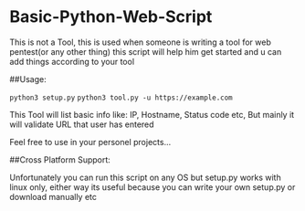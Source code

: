 # Basic-Python-Web-Script
This is not a Tool, this is used when someone is writing a tool for web pentest(or any other thing) this script will help him get started and u can add things according to your tool

##Usage:

`python3 setup.py`
`python3 tool.py -u https://example.com`

This Tool will list basic info like: IP, Hostname, Status code etc, But mainly it will validate URL that user has entered

Feel free to use in your personel projects...

##Cross Platform Support:

Unfortunately you can run this script on any OS but setup.py works with linux only, either way its useful because you can write your own setup.py or download manually etc 

